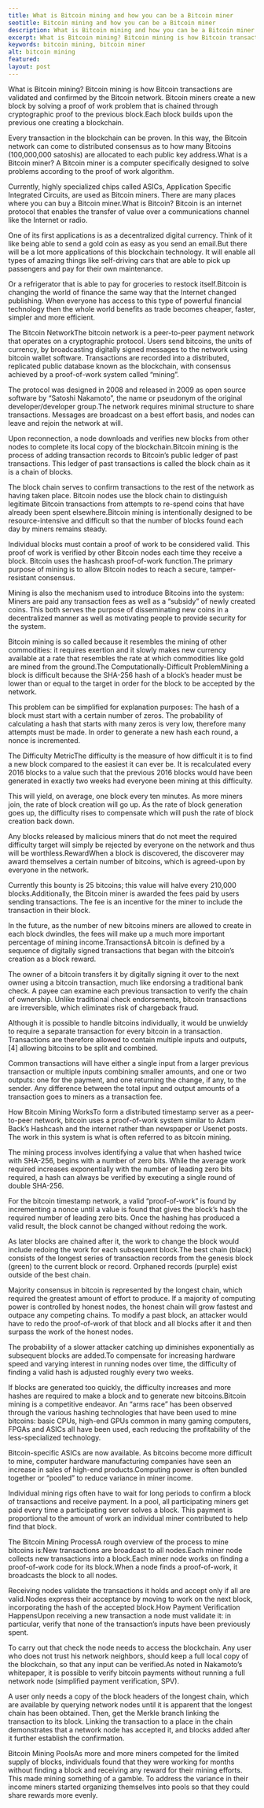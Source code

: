 ```yaml
---
title: What is Bitcoin mining and how you can be a Bitcoin miner
seotitle: Bitcoin mining and how you can be a Bitcoin miner
description: What is Bitcoin mining and how you can be a Bitcoin miner
excerpt: What is Bitcoin mining? Bitcoin mining is how Bitcoin transactions are validated and confirmed by the Bitcoin network.
keywords: bitcoin mining, bitcoin miner
alt: bitcoin mining
featured: 
layout: post
---
```


<p>What is Bitcoin mining? Bitcoin mining is how Bitcoin transactions are validated and confirmed by the Bitcoin network. Bitcoin miners create a new block by solving a proof of work problem that is chained through cryptographic proof to the previous block.Each block builds upon the previous one creating a blockchain. <p>

<p>Every transaction in the blockchain can be proven. In this way, the Bitcoin network can come to distributed consensus as to how many Bitcoins (100,000,000 satoshis) are allocated to each public key address.What is a Bitcoin miner? A Bitcoin miner is a computer specifically designed to solve problems according to the proof of work algorithm. <p>

<p>Currently, highly specialized chips called ASICs, Application Specific Integrated Circuits, are used as Bitcoin miners. There are many places where you can buy a Bitcoin miner.What is Bitcoin? Bitcoin is an internet protocol that enables the transfer of value over a communications channel like the Internet or radio.<p>

<p>One of its first applications is as a decentralized digital currency. Think of it like being able to send a gold coin as easy as you send an email.But there will be a lot more applications of this blockchain technology. It will enable all types of amazing things like self-driving cars that are able to pick up passengers and pay for their own maintenance. <p>

<p>Or a refrigerator that is able to pay for groceries to restock itself.Bitcoin is changing the world of finance the same way that the Internet changed publishing. When everyone has access to this type of powerful financial technology then the whole world benefits as trade becomes cheaper, faster, simpler and more efficient.<p>

<p>The Bitcoin NetworkThe bitcoin network is a peer-to-peer payment network that operates on a cryptographic protocol. Users send bitcoins, the units of currency, by broadcasting digitally signed messages to the network using bitcoin wallet software. Transactions are recorded into a distributed, replicated public database known as the blockchain, with consensus achieved by a proof-of-work system called “mining”. <p>

<p>The protocol was designed in 2008 and released in 2009 as open source software by “Satoshi Nakamoto”, the name or pseudonym of the original developer/developer group.The network requires minimal structure to share transactions. Messages are broadcast on a best effort basis, and nodes can leave and rejoin the network at will. <p>

<p>Upon reconnection, a node downloads and verifies new blocks from other nodes to complete its local copy of the blockchain.Bitcoin mining is the process of adding transaction records to Bitcoin’s public ledger of past transactions. This ledger of past transactions is called the block chain as it is a chain of blocks. <p>

<p>The block chain serves to confirm transactions to the rest of the network as having taken place. Bitcoin nodes use the block chain to distinguish legitimate Bitcoin transactions from attempts to re-spend coins that have already been spent elsewhere.Bitcoin mining is intentionally designed to be resource-intensive and difficult so that the number of blocks found each day by miners remains steady. <p>

<p>Individual blocks must contain a proof of work to be considered valid. This proof of work is verified by other Bitcoin nodes each time they receive a block. Bitcoin uses the hashcash proof-of-work function.The primary purpose of mining is to allow Bitcoin nodes to reach a secure, tamper-resistant consensus. <p>

<p>Mining is also the mechanism used to introduce Bitcoins into the system: Miners are paid any transaction fees as well as a “subsidy” of newly created coins. This both serves the purpose of disseminating new coins in a decentralized manner as well as motivating people to provide security for the system.<p>

<p>Bitcoin mining is so called because it resembles the mining of other commodities: it requires exertion and it slowly makes new currency available at a rate that resembles the rate at which commodities like gold are mined from the ground.The Computationally-Difficult ProblemMining a block is difficult because the SHA-256 hash of a block’s header must be lower than or equal to the target in order for the block to be accepted by the network. <p>

<p>This problem can be simplified for explanation purposes: The hash of a block must start with a certain number of zeros. The probability of calculating a hash that starts with many zeros is very low, therefore many attempts must be made. In order to generate a new hash each round, a nonce is incremented.<p>

<p>The Difficulty MetricThe difficulty is the measure of how difficult it is to find a new block compared to the easiest it can ever be. It is recalculated every 2016 blocks to a value such that the previous 2016 blocks would have been generated in exactly two weeks had everyone been mining at this difficulty. <p>

<p>This will yield, on average, one block every ten minutes. As more miners join, the rate of block creation will go up. As the rate of block generation goes up, the difficulty rises to compensate which will push the rate of block creation back down. <p>

<p>Any blocks released by malicious miners that do not meet the required difficulty target will simply be rejected by everyone on the network and thus will be worthless.RewardWhen a block is discovered, the discoverer may award themselves a certain number of bitcoins, which is agreed-upon by everyone in the network. <p>

<p>Currently this bounty is 25 bitcoins; this value will halve every 210,000 blocks.Additionally, the Bitcoin miner is awarded the fees paid by users sending transactions. The fee is an incentive for the miner to include the transaction in their block. <p>

<p>In the future, as the number of new bitcoins miners are allowed to create in each block dwindles, the fees will make up a much more important percentage of mining income.TransactionsA bitcoin is defined by a sequence of digitally signed transactions that began with the bitcoin’s creation as a block reward. <p>

<p>The owner of a bitcoin transfers it by digitally signing it over to the next owner using a bitcoin transaction, much like endorsing a traditional bank check. A payee can examine each previous transaction to verify the chain of ownership. Unlike traditional check endorsements, bitcoin transactions are irreversible, which eliminates risk of chargeback fraud.<p>

<p>Although it is possible to handle bitcoins individually, it would be unwieldy to require a separate transaction for every bitcoin in a transaction. Transactions are therefore allowed to contain multiple inputs and outputs,[4] allowing bitcoins to be split and combined. <p>

<p>Common transactions will have either a single input from a larger previous transaction or multiple inputs combining smaller amounts, and one or two outputs: one for the payment, and one returning the change, if any, to the sender. Any difference between the total input and output amounts of a transaction goes to miners as a transaction fee.<p>

<p>How Bitcoin Mining WorksTo form a distributed timestamp server as a peer-to-peer network, bitcoin uses a proof-of-work system similar to Adam Back’s Hashcash and the internet rather than newspaper or Usenet posts. The work in this system is what is often referred to as bitcoin mining.<p>

<p>The mining process involves identifying a value that when hashed twice with SHA-256, begins with a number of zero bits. While the average work required increases exponentially with the number of leading zero bits required, a hash can always be verified by executing a single round of double SHA-256.<p>

<p>For the bitcoin timestamp network, a valid “proof-of-work” is found by incrementing a nonce until a value is found that gives the block’s hash the required number of leading zero bits. Once the hashing has produced a valid result, the block cannot be changed without redoing the work. <p>

<p>As later blocks are chained after it, the work to change the block would include redoing the work for each subsequent block.The best chain (black) consists of the longest series of transaction records from the genesis block (green) to the current block or record. Orphaned records (purple) exist outside of the best chain.<p>

<p>Majority consensus in bitcoin is represented by the longest chain, which required the greatest amount of effort to produce. If a majority of computing power is controlled by honest nodes, the honest chain will grow fastest and outpace any competing chains. To modify a past block, an attacker would have to redo the proof-of-work of that block and all blocks after it and then surpass the work of the honest nodes. <p>

<p>The probability of a slower attacker catching up diminishes exponentially as subsequent blocks are added.To compensate for increasing hardware speed and varying interest in running nodes over time, the difficulty of finding a valid hash is adjusted roughly every two weeks. <p>

<p>If blocks are generated too quickly, the difficulty increases and more hashes are required to make a block and to generate new bitcoins.Bitcoin mining is a competitive endeavor. An “arms race” has been observed through the various hashing technologies that have been used to mine bitcoins: basic CPUs, high-end GPUs common in many gaming computers, FPGAs and ASICs all have been used, each reducing the profitability of the less-specialized technology. <p>

<p>Bitcoin-specific ASICs are now available. As bitcoins become more difficult to mine, computer hardware manufacturing companies have seen an increase in sales of high-end products.Computing power is often bundled together or “pooled” to reduce variance in miner income. <p>

<p>Individual mining rigs often have to wait for long periods to confirm a block of transactions and receive payment. In a pool, all participating miners get paid every time a participating server solves a block. This payment is proportional to the amount of work an individual miner contributed to help find that block.<p>

<p>The Bitcoin Mining ProcessA rough overview of the process to mine bitcoins is:New transactions are broadcast to all nodes.Each miner node collects new transactions into a block.Each miner node works on finding a proof-of-work code for its block.When a node finds a proof-of-work, it broadcasts the block to all nodes.<p>

<p>Receiving nodes validate the transactions it holds and accept only if all are valid.Nodes express their acceptance by moving to work on the next block, incorporating the hash of the accepted block.How Payment Verification HappensUpon receiving a new transaction a node must validate it: in particular, verify that none of the transaction’s inputs have been previously spent. <p>

<p>To carry out that check the node needs to access the blockchain. Any user who does not trust his network neighbors, should keep a full local copy of the blockchain, so that any input can be verified.As noted in Nakamoto’s whitepaper, it is possible to verify bitcoin payments without running a full network node (simplified payment verification, SPV). <p>

<p>A user only needs a copy of the block headers of the longest chain, which are available by querying network nodes until it is apparent that the longest chain has been obtained. Then, get the Merkle branch linking the transaction to its block. Linking the transaction to a place in the chain demonstrates that a network node has accepted it, and blocks added after it further establish the confirmation.<p>

<p>Bitcoin Mining PoolsAs more and more miners competed for the limited supply of blocks, individuals found that they were working for months without finding a block and receiving any reward for their mining efforts. This made mining something of a gamble. To address the variance in their income miners started organizing themselves into pools so that they could share rewards more evenly.<p>
